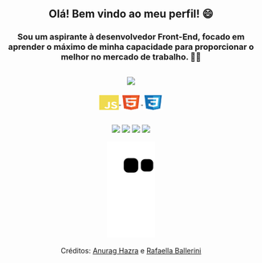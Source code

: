 <div align="center">

<h2> Olá! Bem vindo ao meu perfil! 😄 </h2> <h3> Sou um aspirante à desenvolvedor Front-End, focado em aprender o máximo de minha capacidade para proporcionar o melhor no mercado de trabalho. 👨‍💻 </h3>

##

</div>

<div align="center">
  <a href="https://github.com/almeidanielb">
  <img height="180em" src="https://github-readme-stats.vercel.app/api?username=almeidanielb&show_icons=true&theme=dark&include_all_commits=true&count_private=true"/> <br> 
  
<!--  <img height="230em" src="https://github-readme-stats.vercel.app/api/top-langs/?username=almeidanielb&layout=compact&langs_count=7&theme=dark"/>  -->
</div>

<div style="display: inline_block" align="center"><br>
  
  <img align="center" alt="Dani-Js" height="30" width="40" src="https://raw.githubusercontent.com/devicons/devicon/master/icons/javascript/javascript-plain.svg">
  
<!-- <img align="center" alt="Dani-Ts" height="30" width="40" src="https://raw.githubusercontent.com/devicons/devicon/master/icons/typescript/typescript-plain.svg"> -->

<!-- <img align="center" alt="Dani-React" height="30" width="40" src="https://raw.githubusercontent.com/devicons/devicon/master/icons/react/react-original.svg"> -->
  
  <img align="center" alt="Dani-HTML" height="30" width="40" src="https://raw.githubusercontent.com/devicons/devicon/master/icons/html5/html5-original.svg">
  
  <img align="center" alt="Dani-CSS" height="30" width="40" src="https://raw.githubusercontent.com/devicons/devicon/master/icons/css3/css3-original.svg">
  
<!--  <img align="center" alt="Dani-Python" height="30" width="40" src="https://raw.githubusercontent.com/devicons/devicon/master/icons/python/python-original.svg"> -->
  
<!--  <img align="center" alt="Dani-Csharp" height="30" width="40" src="https://raw.githubusercontent.com/devicons/devicon/master/icons/csharp/csharp-original.svg"> -->
  
</div>

##

<div align="center"> 

  <a href="https://instagram.com/almeidanielb" target="_blank"><img src="https://img.shields.io/badge/-Instagram-%23E4405F?style=for-the-badge&logo=instagram&logoColor=white" target="_blank"></a>
  <a href="https://www.linkedin.com/in/daniel-almeida-392605205" target="_blank"><img src="https://img.shields.io/badge/-LinkedIn-%230077B5?style=for-the-badge&logo=linkedin&logoColor=white" target="_blank"></a>
  <a href="https://discordapp.com/users/Spalla#2016" target="_blank"><img src="https://img.shields.io/badge/Discord-7289DA?style=for-the-badge&logo=discord&logoColor=white" target="_blank"></a> 
   <a href = "mailto:dborgesalmeida@gmail.com"><img src="https://img.shields.io/badge/Gmail-D14836?style=for-the-badge&logo=gmail&logoColor=white" target="_blank"></a>
    
 
  ![Snake animation](https://github.com/rafaballerini/rafaballerini/blob/output/github-contribution-grid-snake.svg)
 
</div>

<div align="center">
  <p>Créditos: <a href="https://github.com/anuraghazra/github-readme-stats">Anurag Hazra</a> e <a href="https://github.com/rafaballerini">Rafaella Ballerini</a></p>
</div>
